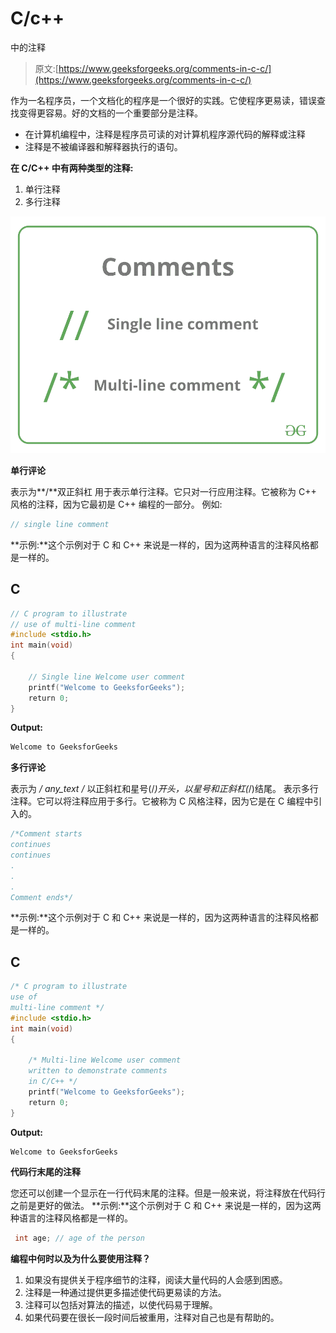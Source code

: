 # C/c++

中的注释

> 原文:[https://www.geeksforgeeks.org/comments-in-c-c/](https://www.geeksforgeeks.org/comments-in-c-c/)

作为一名程序员，一个文档化的程序是一个很好的实践。它使程序更易读，错误查找变得更容易。好的文档的一个重要部分是注释。

*   在计算机编程中，注释是程序员可读的对计算机程序源代码的解释或注释
*   注释是不被编译器和解释器执行的语句。

**在 C/C++ 中有两种类型的注释:**

1.  单行注释
2.  多行注释

![](img/cd546f6e7576dd97aa224fca671d3244.png)

**单行评论**

表示为**/**双正斜杠
用于表示单行注释。它只对一行应用注释。它被称为 C++ 风格的注释，因为它最初是 C++ 编程的一部分。
例如:

```cpp
// single line comment
```

**示例:**这个示例对于 C 和 C++ 来说是一样的，因为这两种语言的注释风格都是一样的。

## C

```cpp
// C program to illustrate
// use of multi-line comment
#include <stdio.h>
int main(void)
{

    // Single line Welcome user comment
    printf("Welcome to GeeksforGeeks");
    return 0;
}
```

**Output:** 

```cpp
Welcome to GeeksforGeeks
```

**多行评论**

表示为 **/* any_text */** 以正斜杠和星号(/*)开头，以星号和正斜杠(*/)结尾。
表示多行注释。它可以将注释应用于多行。它被称为 C 风格注释，因为它是在 C 编程中引入的。

```cpp
/*Comment starts
continues
continues
.
.
.
Comment ends*/
```

**示例:**这个示例对于 C 和 C++ 来说是一样的，因为这两种语言的注释风格都是一样的。

## C

```cpp
/* C program to illustrate
use of
multi-line comment */
#include <stdio.h>
int main(void)
{

    /* Multi-line Welcome user comment
    written to demonstrate comments
    in C/C++ */
    printf("Welcome to GeeksforGeeks");
    return 0;
}
```

**Output:** 

```cpp
Welcome to GeeksforGeeks
```

**代码行末尾的注释**

您还可以创建一个显示在一行代码末尾的注释。但是一般来说，将注释放在代码行之前是更好的做法。
**示例:**这个示例对于 C 和 C++ 来说是一样的，因为这两种语言的注释风格都是一样的。

```cpp
 int age; // age of the person
```

**编程中何时以及为什么要使用注释？**

1.  如果没有提供关于程序细节的注释，阅读大量代码的人会感到困惑。
2.  注释是一种通过提供更多描述使代码更易读的方法。
3.  注释可以包括对算法的描述，以使代码易于理解。
4.  如果代码要在很长一段时间后被重用，注释对自己也是有帮助的。